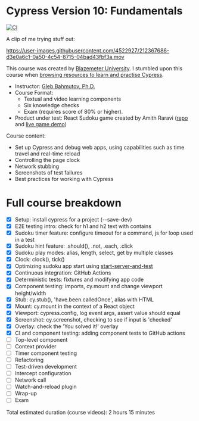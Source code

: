 # Cypress Version 10: Fundamentals

[![CI](https://github.com/p2635/cypress-10-fundamentals/actions/workflows/ci.yml/badge.svg?event=push)](https://github.com/p2635/cypress-10-fundamentals/actions/workflows/ci.yml)

A clip of me trying stuff out:

https://user-images.githubusercontent.com/4522927/212367686-d3e0a6c1-0a50-4c54-8715-04bad43fbf3a.mov

This course was created by [Blazemeter University](https://www.blazemeter.com/university). I stumbled upon this course when [browsing resources to learn and practise Cypress](https://docs.cypress.io/examples/media/courses-media).

- Instructor: [Gleb Bahmutov, Ph.D.](https://github.com/bahmutov)
- Course Format:
  - Textual and video learning components
  - Six knowledge checks
  - Exam (requires score of 80% or higher).
- Product under test: React Sudoku game created by Amith Raravi ([repo](https://github.com/raravi/sudoku) and [live game demo](https://sudoku-raravi.vercel.app))

Course content:

- Set up Cypress and debug web apps, using capabilities such as time travel and real-time reload
- Controlling the page clock
- Network stubbing
- Screenshots of test failures
- Best practices for working with Cypress

# Full course breakdown

- [x] Setup: install cypress for a project (--save-dev)
- [x] E2E testing intro: check for h1 and h2 text with contains
- [x] Sudoku timer feature: configure timeout for a command, js for loop used in a test
- [x] Sudoku hint feature: .should(), .not, .each, .click
- [x] Sudoku play modes: alias, length, select, get by multiple classes
- [x] Clock: clock(), tick()
- [x] Optimizing sudoku app start using [start-server-and-test](https://github.com/bahmutov/start-server-and-test)
- [x] Continuous integration: GitHub Actions
- [x] Deterministic tests:  fixtures and modifying app code
- [x] Component testing: imports, cy.mount and change viewport height/width
- [x] Stub: cy.stub(), 'have.been.calledOnce', alias with HTML
- [x] Mount: cy.mount in the context of a React object
- [x] Viewport: cypress.config, log event args, assert value should equal
- [x] Screenshot: cy.screenshot, checking to see if input is 'checked'
- [x] Overlay: check the 'You solved it!' overlay
- [x] CI and component testing: adding component tests to GitHub actions
- [ ] Top-level component
- [ ] Context provider
- [ ] Timer component testing
- [ ] Refactoring
- [ ] Test-driven development
- [ ] Intercept configuration
- [ ] Network call
- [ ] Watch-and-reload plugin
- [ ] Wrap-up
- [ ] Exam

Total estimated duration (course videos): 2 hours 15 minutes
